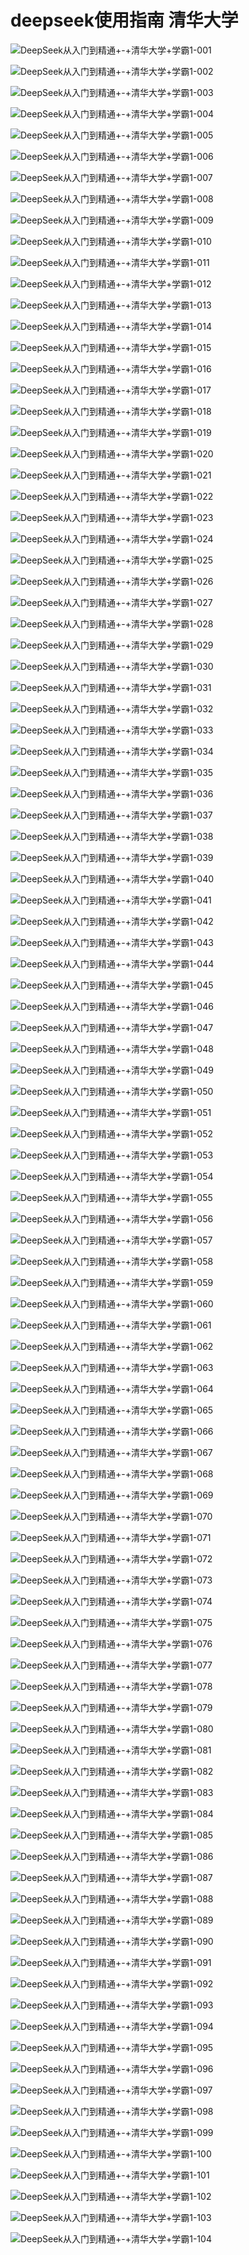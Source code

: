 # deepseek使用指南 清华大学

​![DeepSeek从入门到精通+-+清华大学+学霸1-001](assets/DeepSeek从入门到精通+-+清华大学+学霸1-001-20250302134940-1fk0ihc.png)​

​![DeepSeek从入门到精通+-+清华大学+学霸1-002](assets/DeepSeek从入门到精通+-+清华大学+学霸1-002-20250302134941-ukcv2xt.png)​

​![DeepSeek从入门到精通+-+清华大学+学霸1-003](assets/DeepSeek从入门到精通+-+清华大学+学霸1-003-20250302134941-gxj0p07.png)​

​![DeepSeek从入门到精通+-+清华大学+学霸1-004](assets/DeepSeek从入门到精通+-+清华大学+学霸1-004-20250302134941-hgsn9bn.png)​

​![DeepSeek从入门到精通+-+清华大学+学霸1-005](assets/DeepSeek从入门到精通+-+清华大学+学霸1-005-20250302134941-7jedg0b.png)​

​![DeepSeek从入门到精通+-+清华大学+学霸1-006](assets/DeepSeek从入门到精通+-+清华大学+学霸1-006-20250302134941-9x2zolv.png)​

​![DeepSeek从入门到精通+-+清华大学+学霸1-007](assets/DeepSeek从入门到精通+-+清华大学+学霸1-007-20250302134941-addbj71.png)​

​![DeepSeek从入门到精通+-+清华大学+学霸1-008](assets/DeepSeek从入门到精通+-+清华大学+学霸1-008-20250302134941-0x8wdm4.png)​

​![DeepSeek从入门到精通+-+清华大学+学霸1-009](assets/DeepSeek从入门到精通+-+清华大学+学霸1-009-20250302134941-orslvw2.png)​

​![DeepSeek从入门到精通+-+清华大学+学霸1-010](assets/DeepSeek从入门到精通+-+清华大学+学霸1-010-20250302134941-l7sl5zn.png)​

​![DeepSeek从入门到精通+-+清华大学+学霸1-011](assets/DeepSeek从入门到精通+-+清华大学+学霸1-011-20250302134941-0zbq149.png)​

​![DeepSeek从入门到精通+-+清华大学+学霸1-012](assets/DeepSeek从入门到精通+-+清华大学+学霸1-012-20250302134941-22xjv9x.png)​

​![DeepSeek从入门到精通+-+清华大学+学霸1-013](assets/DeepSeek从入门到精通+-+清华大学+学霸1-013-20250302134941-9zennys.png)​

​![DeepSeek从入门到精通+-+清华大学+学霸1-014](assets/DeepSeek从入门到精通+-+清华大学+学霸1-014-20250302134941-4m7mtwy.png)​

​![DeepSeek从入门到精通+-+清华大学+学霸1-015](assets/DeepSeek从入门到精通+-+清华大学+学霸1-015-20250302134941-ql4rizg.png)​

​![DeepSeek从入门到精通+-+清华大学+学霸1-016](assets/DeepSeek从入门到精通+-+清华大学+学霸1-016-20250302134941-r8wbmg9.png)​

​![DeepSeek从入门到精通+-+清华大学+学霸1-017](assets/DeepSeek从入门到精通+-+清华大学+学霸1-017-20250302134941-x5khiqy.png)​

​![DeepSeek从入门到精通+-+清华大学+学霸1-018](assets/DeepSeek从入门到精通+-+清华大学+学霸1-018-20250302134941-oui19mb.png)​

​![DeepSeek从入门到精通+-+清华大学+学霸1-019](assets/DeepSeek从入门到精通+-+清华大学+学霸1-019-20250302134941-vx65wl7.png)​

​![DeepSeek从入门到精通+-+清华大学+学霸1-020](assets/DeepSeek从入门到精通+-+清华大学+学霸1-020-20250302134941-iplxdfz.png)​

​![DeepSeek从入门到精通+-+清华大学+学霸1-021](assets/DeepSeek从入门到精通+-+清华大学+学霸1-021-20250302134941-384xq2m.png)​

​![DeepSeek从入门到精通+-+清华大学+学霸1-022](assets/DeepSeek从入门到精通+-+清华大学+学霸1-022-20250302134941-0p5b8jm.png)​

​![DeepSeek从入门到精通+-+清华大学+学霸1-023](assets/DeepSeek从入门到精通+-+清华大学+学霸1-023-20250302134941-ocy0wlr.png)​

​![DeepSeek从入门到精通+-+清华大学+学霸1-024](assets/DeepSeek从入门到精通+-+清华大学+学霸1-024-20250302134941-kojqtsf.png)​

​![DeepSeek从入门到精通+-+清华大学+学霸1-025](assets/DeepSeek从入门到精通+-+清华大学+学霸1-025-20250302134941-cqrfto9.png)​

​![DeepSeek从入门到精通+-+清华大学+学霸1-026](assets/DeepSeek从入门到精通+-+清华大学+学霸1-026-20250302134941-r17vpd9.png)​

​![DeepSeek从入门到精通+-+清华大学+学霸1-027](assets/DeepSeek从入门到精通+-+清华大学+学霸1-027-20250302134941-eo2vuvk.png)​

​![DeepSeek从入门到精通+-+清华大学+学霸1-028](assets/DeepSeek从入门到精通+-+清华大学+学霸1-028-20250302134941-3n23m33.png)​

​![DeepSeek从入门到精通+-+清华大学+学霸1-029](assets/DeepSeek从入门到精通+-+清华大学+学霸1-029-20250302134941-d2ar3vw.png)​

​![DeepSeek从入门到精通+-+清华大学+学霸1-030](assets/DeepSeek从入门到精通+-+清华大学+学霸1-030-20250302134941-sbpuqks.png)​

​![DeepSeek从入门到精通+-+清华大学+学霸1-031](assets/DeepSeek从入门到精通+-+清华大学+学霸1-031-20250302134941-tdnd9on.png)​

​![DeepSeek从入门到精通+-+清华大学+学霸1-032](assets/DeepSeek从入门到精通+-+清华大学+学霸1-032-20250302134941-sj3tuna.png)​

​![DeepSeek从入门到精通+-+清华大学+学霸1-033](assets/DeepSeek从入门到精通+-+清华大学+学霸1-033-20250302134941-nwvii4u.png)​

​![DeepSeek从入门到精通+-+清华大学+学霸1-034](assets/DeepSeek从入门到精通+-+清华大学+学霸1-034-20250302134941-setljke.png)​

​![DeepSeek从入门到精通+-+清华大学+学霸1-035](assets/DeepSeek从入门到精通+-+清华大学+学霸1-035-20250302134940-sw3vt5z.png)​

​![DeepSeek从入门到精通+-+清华大学+学霸1-036](assets/DeepSeek从入门到精通+-+清华大学+学霸1-036-20250302134940-49gje6w.png)​

​![DeepSeek从入门到精通+-+清华大学+学霸1-037](assets/DeepSeek从入门到精通+-+清华大学+学霸1-037-20250302134940-dvfg3tk.png)​

​![DeepSeek从入门到精通+-+清华大学+学霸1-038](assets/DeepSeek从入门到精通+-+清华大学+学霸1-038-20250302134940-avr7rd2.png)​

​![DeepSeek从入门到精通+-+清华大学+学霸1-039](assets/DeepSeek从入门到精通+-+清华大学+学霸1-039-20250302134940-jo0fbxn.png)​

​![DeepSeek从入门到精通+-+清华大学+学霸1-040](assets/DeepSeek从入门到精通+-+清华大学+学霸1-040-20250302134940-uybgw5x.png)​

​![DeepSeek从入门到精通+-+清华大学+学霸1-041](assets/DeepSeek从入门到精通+-+清华大学+学霸1-041-20250302134940-gh5dcow.png)​

​![DeepSeek从入门到精通+-+清华大学+学霸1-042](assets/DeepSeek从入门到精通+-+清华大学+学霸1-042-20250302134940-prl3255.png)​

​![DeepSeek从入门到精通+-+清华大学+学霸1-043](assets/DeepSeek从入门到精通+-+清华大学+学霸1-043-20250302134940-ia0e0t1.png)​

​![DeepSeek从入门到精通+-+清华大学+学霸1-044](assets/DeepSeek从入门到精通+-+清华大学+学霸1-044-20250302134940-dz84so7.png)​

​![DeepSeek从入门到精通+-+清华大学+学霸1-045](assets/DeepSeek从入门到精通+-+清华大学+学霸1-045-20250302134940-y4sob74.png)​

​![DeepSeek从入门到精通+-+清华大学+学霸1-046](assets/DeepSeek从入门到精通+-+清华大学+学霸1-046-20250302134940-s5hwmrm.png)​

​![DeepSeek从入门到精通+-+清华大学+学霸1-047](assets/DeepSeek从入门到精通+-+清华大学+学霸1-047-20250302134940-kfpotfl.png)​

​![DeepSeek从入门到精通+-+清华大学+学霸1-048](assets/DeepSeek从入门到精通+-+清华大学+学霸1-048-20250302134940-mtfnc2h.png)​

​![DeepSeek从入门到精通+-+清华大学+学霸1-049](assets/DeepSeek从入门到精通+-+清华大学+学霸1-049-20250302134940-ulh4uhr.png)​

​![DeepSeek从入门到精通+-+清华大学+学霸1-050](assets/DeepSeek从入门到精通+-+清华大学+学霸1-050-20250302134940-8owcswc.png)​

​![DeepSeek从入门到精通+-+清华大学+学霸1-051](assets/DeepSeek从入门到精通+-+清华大学+学霸1-051-20250302134940-akyhtrm.png)​

​![DeepSeek从入门到精通+-+清华大学+学霸1-052](assets/DeepSeek从入门到精通+-+清华大学+学霸1-052-20250302134940-3okju02.png)​

​![DeepSeek从入门到精通+-+清华大学+学霸1-053](assets/DeepSeek从入门到精通+-+清华大学+学霸1-053-20250302134940-kdvm3so.png)​

​![DeepSeek从入门到精通+-+清华大学+学霸1-054](assets/DeepSeek从入门到精通+-+清华大学+学霸1-054-20250302134940-im4jxfe.png)​

​![DeepSeek从入门到精通+-+清华大学+学霸1-055](assets/DeepSeek从入门到精通+-+清华大学+学霸1-055-20250302134940-oo3vcz3.png)​

​![DeepSeek从入门到精通+-+清华大学+学霸1-056](assets/DeepSeek从入门到精通+-+清华大学+学霸1-056-20250302134940-orf9p0l.png)​

​![DeepSeek从入门到精通+-+清华大学+学霸1-057](assets/DeepSeek从入门到精通+-+清华大学+学霸1-057-20250302134940-dl4t0c8.png)​

​![DeepSeek从入门到精通+-+清华大学+学霸1-058](assets/DeepSeek从入门到精通+-+清华大学+学霸1-058-20250302134940-fg4np4t.png)​

​![DeepSeek从入门到精通+-+清华大学+学霸1-059](assets/DeepSeek从入门到精通+-+清华大学+学霸1-059-20250302134940-ks0cdu9.png)​

​![DeepSeek从入门到精通+-+清华大学+学霸1-060](assets/DeepSeek从入门到精通+-+清华大学+学霸1-060-20250302134940-bmz2wmf.png)​

​![DeepSeek从入门到精通+-+清华大学+学霸1-061](assets/DeepSeek从入门到精通+-+清华大学+学霸1-061-20250302134940-xwxa8v1.png)​

​![DeepSeek从入门到精通+-+清华大学+学霸1-062](assets/DeepSeek从入门到精通+-+清华大学+学霸1-062-20250302134940-hjejsd3.png)​

​![DeepSeek从入门到精通+-+清华大学+学霸1-063](assets/DeepSeek从入门到精通+-+清华大学+学霸1-063-20250302134940-ns7yyu9.png)​

​![DeepSeek从入门到精通+-+清华大学+学霸1-064](assets/DeepSeek从入门到精通+-+清华大学+学霸1-064-20250302134940-ecq9agq.png)​

​![DeepSeek从入门到精通+-+清华大学+学霸1-065](assets/DeepSeek从入门到精通+-+清华大学+学霸1-065-20250302134940-xwj6rgs.png)​

​![DeepSeek从入门到精通+-+清华大学+学霸1-066](assets/DeepSeek从入门到精通+-+清华大学+学霸1-066-20250302134940-lcwbl6w.png)​

​![DeepSeek从入门到精通+-+清华大学+学霸1-067](assets/DeepSeek从入门到精通+-+清华大学+学霸1-067-20250302134940-em4aajr.png)​

​![DeepSeek从入门到精通+-+清华大学+学霸1-068](assets/DeepSeek从入门到精通+-+清华大学+学霸1-068-20250302134940-n11y8pl.png)​

​![DeepSeek从入门到精通+-+清华大学+学霸1-069](assets/DeepSeek从入门到精通+-+清华大学+学霸1-069-20250302134940-6xoo6no.png)​

​![DeepSeek从入门到精通+-+清华大学+学霸1-070](assets/DeepSeek从入门到精通+-+清华大学+学霸1-070-20250302134940-nx5uq3f.png)​

​![DeepSeek从入门到精通+-+清华大学+学霸1-071](assets/DeepSeek从入门到精通+-+清华大学+学霸1-071-20250302134940-k752u7l.png)​

​![DeepSeek从入门到精通+-+清华大学+学霸1-072](assets/DeepSeek从入门到精通+-+清华大学+学霸1-072-20250302134940-8vdidnq.png)​

​![DeepSeek从入门到精通+-+清华大学+学霸1-073](assets/DeepSeek从入门到精通+-+清华大学+学霸1-073-20250302134940-s06bv9w.png)​

​![DeepSeek从入门到精通+-+清华大学+学霸1-074](assets/DeepSeek从入门到精通+-+清华大学+学霸1-074-20250302134940-gj54999.png)​

​![DeepSeek从入门到精通+-+清华大学+学霸1-075](assets/DeepSeek从入门到精通+-+清华大学+学霸1-075-20250302134940-knsrm0z.png)​

​![DeepSeek从入门到精通+-+清华大学+学霸1-076](assets/DeepSeek从入门到精通+-+清华大学+学霸1-076-20250302134940-8ba24fm.png)​

​![DeepSeek从入门到精通+-+清华大学+学霸1-077](assets/DeepSeek从入门到精通+-+清华大学+学霸1-077-20250302134940-x7xl8fm.png)​

​![DeepSeek从入门到精通+-+清华大学+学霸1-078](assets/DeepSeek从入门到精通+-+清华大学+学霸1-078-20250302134940-or6pxko.png)​

​![DeepSeek从入门到精通+-+清华大学+学霸1-079](assets/DeepSeek从入门到精通+-+清华大学+学霸1-079-20250302134940-a3v9aoa.png)​

​![DeepSeek从入门到精通+-+清华大学+学霸1-080](assets/DeepSeek从入门到精通+-+清华大学+学霸1-080-20250302134940-yt59oyi.png)​

​![DeepSeek从入门到精通+-+清华大学+学霸1-081](assets/DeepSeek从入门到精通+-+清华大学+学霸1-081-20250302134940-29y3en9.png)​

​![DeepSeek从入门到精通+-+清华大学+学霸1-082](assets/DeepSeek从入门到精通+-+清华大学+学霸1-082-20250302134940-mah82s2.png)​

​![DeepSeek从入门到精通+-+清华大学+学霸1-083](assets/DeepSeek从入门到精通+-+清华大学+学霸1-083-20250302134940-jbhbgtq.png)​

​![DeepSeek从入门到精通+-+清华大学+学霸1-084](assets/DeepSeek从入门到精通+-+清华大学+学霸1-084-20250302134940-2exu77m.png)​

​![DeepSeek从入门到精通+-+清华大学+学霸1-085](assets/DeepSeek从入门到精通+-+清华大学+学霸1-085-20250302134940-68rn2yy.png)​

​![DeepSeek从入门到精通+-+清华大学+学霸1-086](assets/DeepSeek从入门到精通+-+清华大学+学霸1-086-20250302134940-lykujkq.png)​

​![DeepSeek从入门到精通+-+清华大学+学霸1-087](assets/DeepSeek从入门到精通+-+清华大学+学霸1-087-20250302134940-dzkn34n.png)​

​![DeepSeek从入门到精通+-+清华大学+学霸1-088](assets/DeepSeek从入门到精通+-+清华大学+学霸1-088-20250302134940-opse2p0.png)​

​![DeepSeek从入门到精通+-+清华大学+学霸1-089](assets/DeepSeek从入门到精通+-+清华大学+学霸1-089-20250302134940-qs4ic8h.png)​

​![DeepSeek从入门到精通+-+清华大学+学霸1-090](assets/DeepSeek从入门到精通+-+清华大学+学霸1-090-20250302134940-eak2d9a.png)​

​![DeepSeek从入门到精通+-+清华大学+学霸1-091](assets/DeepSeek从入门到精通+-+清华大学+学霸1-091-20250302134940-vahgm0l.png)​

​![DeepSeek从入门到精通+-+清华大学+学霸1-092](assets/DeepSeek从入门到精通+-+清华大学+学霸1-092-20250302134940-3bzzitr.png)​

​![DeepSeek从入门到精通+-+清华大学+学霸1-093](assets/DeepSeek从入门到精通+-+清华大学+学霸1-093-20250302134940-lnu1jpx.png)​

​![DeepSeek从入门到精通+-+清华大学+学霸1-094](assets/DeepSeek从入门到精通+-+清华大学+学霸1-094-20250302134940-0rtwriv.png)​

​![DeepSeek从入门到精通+-+清华大学+学霸1-095](assets/DeepSeek从入门到精通+-+清华大学+学霸1-095-20250302134940-vm7ysej.png)​

​![DeepSeek从入门到精通+-+清华大学+学霸1-096](assets/DeepSeek从入门到精通+-+清华大学+学霸1-096-20250302134940-0gzza9m.png)​

​![DeepSeek从入门到精通+-+清华大学+学霸1-097](assets/DeepSeek从入门到精通+-+清华大学+学霸1-097-20250302134940-ztxa9l6.png)​

​![DeepSeek从入门到精通+-+清华大学+学霸1-098](assets/DeepSeek从入门到精通+-+清华大学+学霸1-098-20250302134940-mhu7xyi.png)​

​![DeepSeek从入门到精通+-+清华大学+学霸1-099](assets/DeepSeek从入门到精通+-+清华大学+学霸1-099-20250302134940-nipi50t.png)​

​![DeepSeek从入门到精通+-+清华大学+学霸1-100](assets/DeepSeek从入门到精通+-+清华大学+学霸1-100-20250302134940-f3kxg93.png)​

​![DeepSeek从入门到精通+-+清华大学+学霸1-101](assets/DeepSeek从入门到精通+-+清华大学+学霸1-101-20250302134940-zb85y81.png)​

​![DeepSeek从入门到精通+-+清华大学+学霸1-102](assets/DeepSeek从入门到精通+-+清华大学+学霸1-102-20250302134940-pwknta5.png)​

​![DeepSeek从入门到精通+-+清华大学+学霸1-103](assets/DeepSeek从入门到精通+-+清华大学+学霸1-103-20250302134940-6d8l1ll.png)​

​![DeepSeek从入门到精通+-+清华大学+学霸1-104](assets/DeepSeek从入门到精通+-+清华大学+学霸1-104-20250302134940-qqaqa6w.png)​

